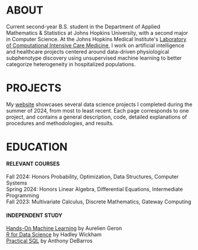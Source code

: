 # ABOUT
Current second-year B.S. student in the Department of Applied Mathematics & Statistics at Johns Hopkins University, with a second major in Computer Science. At the Johns Hopkins Medical Institute's [Laboratory of Computational Intensive Care Medicine](https://lcicm.jhmi.edu), I work on artificial intelligence and healthcare projects centered around data-driven physiological subphenotype discovery using unsupervised machine learning to better categorize heterogeneity in hospitalized populations.

# PROJECTS
My [website](https://awang124.github.io) showcases several data science projects I completed during the summer of 2024, from most to least recent. Each page corresponds to one project, and contains a general description, code, detailed explanations of procedures and methodologies, and results.

# EDUCATION
#### RELEVANT COURSES
Fall 2024: Honors Probability, Optimization, Data Structures, Computer Systems <br>
Spring 2024: Honors Linear Algebra, Differential Equations, Intermediate Programming <br>
Fall 2023: Multivariate Calculus, Discrete Mathematics, Gateway Computing

#### INDEPENDENT STUDY
[Hands-On Machine Learning](https://www.oreilly.com/library/view/hands-on-machine-learning/9781098125967/) by Aurelien Geron <br>
[R for Data Science](https://r4ds.hadley.nz/) by Hadley Wickham <br>
[Practical SQL](https://www.practicalsql.com/) by Anthony DeBarros <br>
